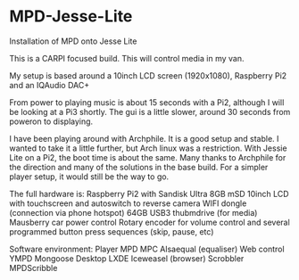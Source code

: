 # MPD-Jesse-Lite
Installation of MPD onto Jesse Lite

This is a CARPI focused build. This will control media in my van.

My setup is based around a 10inch LCD screen (1920x1080), Raspberry Pi2 and an IQAudio DAC+

From power to playing music is about 15 seconds with a Pi2, although I will be looking at a Pi3 shortly.
The gui is a little slower, around 30 seconds from poweron to displaying.

I have been playing around with Archphile. It is a good setup and stable. I wanted to take it a little further, but Arch linux was a restriction. With Jessie Lite on a Pi2, the boot time is about the same. Many thanks to Archphile for the direction and many of the solutions in the base build. For a simpler player setup, it would still be the way to go.

The full hardware is:
  Raspberry Pi2 with Sandisk Ultra 8GB mSD
  10inch LCD with touchscreen and autoswitch to reverse camera
  WIFI dongle (connection via phone hotspot)
  64GB USB3 thubmdrive (for media)
  Mausberry car power control
  Rotary encoder for volume control and several programmed button press sequences (skip, pause, etc)

Software environment:
  Player
    MPD
    MPC
    Alsaequal (equaliser)
  Web control
    YMPD
    Mongoose
  Desktop
    LXDE
    Iceweasel (browser)
  Scrobbler
    MPDScribble
